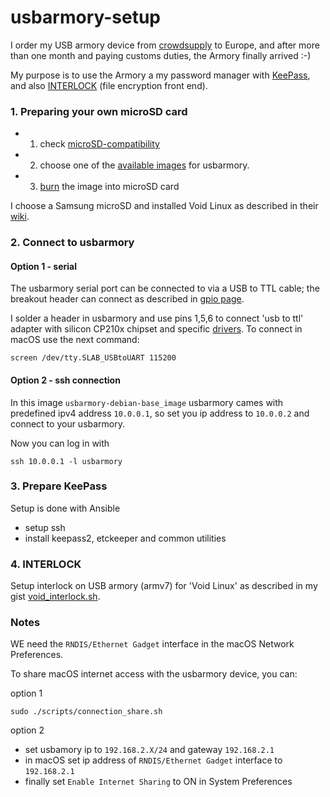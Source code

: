 # usbarmory-setup

I order my USB armory device from [crowdsupply](https://www.crowdsupply.com/inverse-path/usb-armory) to Europe, and after more than one month and paying customs duties, the Armory finally arrived :-)

My purpose is to use the Armory a my password manager with [KeePass](https://keepass.info/),
and also [INTERLOCK](https://github.com/f-secure-foundry/interlock) (file encryption front end).

### 1. Preparing your own microSD card
- 1. check [microSD-compatibility](https://github.com/inversepath/usbarmory/wiki/microSD-compatibility)
- 2. choose one of the [available images](https://github.com/inversepath/usbarmory/wiki/Available-images) for usbarmory.
- 3. [burn](https://github.com/inversepath/usbarmory-debian-base_image#Installing) the image into microSD card 

I choose a Samsung microSD and installed Void Linux as described in their [wiki](https://voidlinux.miraheze.org/wiki/USB_Armory).

### 2. Connect to usbarmory

#### Option 1 - serial
The usbarmory serial port can be connected to via a USB to TTL cable; the breakout header can connect as described in [gpio page](https://github.com/inversepath/usbarmory/wiki/GPIOs).

I solder a header in usbarmory and use pins 1,5,6 to connect 'usb to ttl' adapter with silicon CP210x chipset and specific [drivers](https://www.silabs.com/products/development-tools/software/usb-to-uart-bridge-vcp-drivers).
To connect in macOS use the next command:
```
screen /dev/tty.SLAB_USBtoUART 115200
```

#### Option 2 - ssh connection
In this image `usbarmory-debian-base_image` usbarmory cames with predefined ipv4 address `10.0.0.1`, so set you ip address to `10.0.0.2` and connect to your usbarmory. 

Now you can log in with
```
ssh 10.0.0.1 -l usbarmory
```

### 3. Prepare KeePass
Setup is done with Ansible
  - setup ssh
  - install keepass2, etckeeper and common utilities

### 4. INTERLOCK
Setup interlock on USB armory (armv7) for 'Void Linux' as described in my gist [void_interlock.sh](https://gist.github.com/arainho/95a4dc587b57c8827c78b4ba1f3a5f2b).

### Notes
WE need the `RNDIS/Ethernet Gadget` interface in the macOS Network Preferences.

To share macOS internet access with the usbarmory device, you can:

option 1
```
sudo ./scripts/connection_share.sh
```

option 2
  - set usbamory ip to `192.168.2.X/24` and gateway `192.168.2.1`
  - in macOS set ip address of `RNDIS/Ethernet Gadget` interface to `192.168.2.1`
  - finally set `Enable Internet Sharing` to ON in System Preferences

